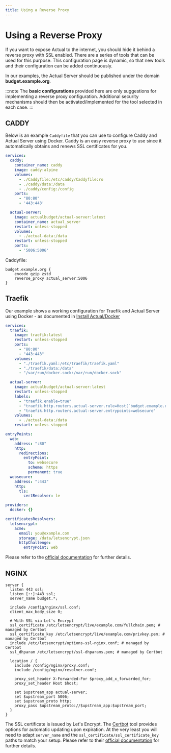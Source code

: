 ```yaml
---
title: Using a Reverse Proxy
---
```


# Using a Reverse Proxy

If you want to expose Actual to the internet, you should hide it behind a reverse proxy with SSL enabled.
There are a series of tools that can be used for this purpose. This configuration page is dynamic, so that new tools and their configuration can be added continuously.

In our examples, the Actual Server should be published under the domain **budget.example.org**.

:::note
The **basic configurations** provided here are only suggestions for implementing a reverse proxy configuration. Additional security mechanisms should then be activated/implemented for the tool selected in each case.
:::

## CADDY

Below is an example `Caddyfile` that you can use to configure Caddy and Actual Server using Docker. Caddy is an easy reverse proxy to use since it automatically obtains and renews SSL certificates for you.

```yaml title="docker-compose.yml"
services:
  caddy:
    container_name: caddy
    image: caddy:alpine
    volumes:
      - ./Caddyfile:/etc/caddy/Caddyfile:ro
      - ./caddy/data:/data
      - ./caddy/config:/config 
    ports:
      - "80:80"
      - '443:443'

  actual-server:
    image: actualbudget/actual-server:latest
    container_name: actual_server
    restart: unless-stopped
    volumes:
      - ./actual-data:/data
    restart: unless-stopped
    ports:
      - '5006:5006'
```
Caddyfile:
```
budget.example.org {
    encode gzip zstd
    reverse_proxy actual_server:5006
}
```


## Traefik

Our example shows a working configuration for Traefik and Actual Server using Docker - as documented in [Install Actual/Docker](../install/docker.md)

```yaml title="docker-compose.yml"
services:
  traefik:
    image: traefik:latest
    restart: unless-stopped
    ports:
      - "80:80"
      - "443:443"
    volumes:
      - "./traefik.yaml:/etc/traefik/traefik.yaml"
      - "./traefik/data:/data"
      - "/var/run/docker.sock:/var/run/docker.sock"

  actual-server:
    image: actualbudget/actual-server:latest
    restart: unless-stopped
    labels:
      - "traefik.enable=true"
      - "traefik.http.routers.actual-server.rule=Host(`budget.example.org`)"
      - "traefik.http.routers.actual-server.entrypoints=websecure"
    volumes:
      - ./actual-data:/data
    restart: unless-stopped
```

```yaml title="traefik.yaml"
entryPoints:
  web:
    address: ":80"
    http:
      redirections:
        entryPoint:
          to: websecure
          scheme: https
          permanent: true
  websecure:
    address: ":443"
    http:
      tls:
        certResolver: le

providers:
  docker: {}

certificatesResolvers:
  letsencrypt:
    acme:
      email: you@example.com
      storage: /data/letsencrypt.json
      httpChallenge:
        entryPoint: web
```

Please refer to the [official documentation](https://doc.traefik.io/traefik/user-guides/docker-compose/basic-example/) for further details.

## NGINX

```nginx title="NGINX Example Config"
server {
  listen 443 ssl;
  listen [::]:443 ssl;
  server_name budget.*;

  include /config/nginx/ssl.conf;
  client_max_body_size 0;

  # With SSL via Let's Encrypt
  ssl_certificate /etc/letsencrypt/live/example.com/fullchain.pem; # managed by Certbot
  ssl_certificate_key /etc/letsencrypt/live/example.com/privkey.pem; # managed by Certbot
  include /etc/letsencrypt/options-ssl-nginx.conf; # managed by Certbot
  ssl_dhparam /etc/letsencrypt/ssl-dhparams.pem; # managed by Certbot

  location / {
    include /config/nginx/proxy.conf;
    include /config/nginx/resolver.conf;

    proxy_set_header X-Forwarded-For $proxy_add_x_forwarded_for;
    proxy_set_header Host $host;

    set $upstream_app actual-server;
    set $upstream_port 5006;
    set $upstream_proto http;
    proxy_pass $upstream_proto://$upstream_app:$upstream_port;
  }
}
```

The SSL certificate is issued by Let's Encrypt. The [Certbot](https://certbot.eff.org/instructions) tool provides options for automatic updating upon expiration.
At the very least you will need to adapt `server_name` and the `ssl_certificate/ssl_certificate_key` paths to match your setup. 
Please refer to their [official documentation](https://nginx.org/en/docs/) for further details.
